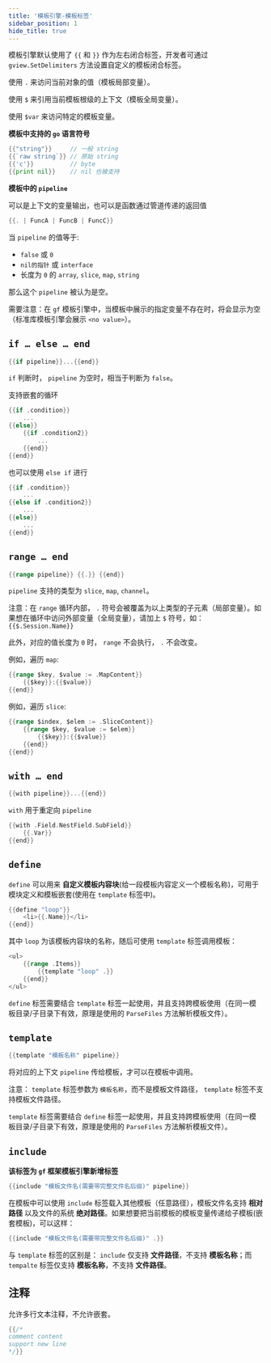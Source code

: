 ```yaml
---
title: '模板引擎-模板标签'
sidebar_position: 1
hide_title: true
---
```


模板引擎默认使用了 `{{` 和 `}}` 作为左右闭合标签，开发者可通过 `gview.SetDelimiters` 方法设置自定义的模板闭合标签。

使用 `.` 来访问当前对象的值（模板局部变量）。

使用 `$` 来引用当前模板根级的上下文（模板全局变量）。

使用 `$var` 来访问特定的模板变量。

**模板中支持的 `go` 语言符号**

```  go
{{"string"}}     // 一般 string
{{`raw string`}} // 原始 string
{{'c'}}          // byte
{{print nil}}    // nil 也被支持

```

**模板中的 `pipeline`**

可以是上下文的变量输出，也可以是函数通过管道传递的返回值

```  go
{{. | FuncA | FuncB | FuncC}}

```

当 `pipeline` 的值等于:

- `false` 或 `0`
- `nil的指针` 或 `interface`
- 长度为 `0` 的 `array`, `slice`, `map`, `string`

那么这个 `pipeline` 被认为是空。

需要注意：在 `gf` 模板引擎中，当模板中展示的指定变量不存在时，将会显示为空（标准库模板引擎会展示 `<no value>`）。

## `if … else … end`

```  go
{{if pipeline}}...{{end}}

```

`if` 判断时， `pipeline` 为空时，相当于判断为 `false`。

支持嵌套的循环

```  go
{{if .condition}}
    ...
{{else}}
	{{if .condition2}}
        ...
    {{end}}
{{end}}

```

也可以使用 `else if` 进行

```  go
{{if .condition}}
    ...
{{else if .condition2}}
    ...
{{else}}
    ...
{{end}}

```

## `range … end`

```  go
{{range pipeline}} {{.}} {{end}}

```

`pipeline` 支持的类型为 `slice`, `map`, `channel`。

注意：在 `range` 循环内部， `.` 符号会被覆盖为以上类型的子元素（局部变量）。如果想在循环中访问外部变量（全局变量），请加上 `$` 符号，如： `{{$.Session.Name}}`

此外，对应的值长度为 `0` 时， `range` 不会执行， `.` 不会改变。

例如，遍历 `map`:

```  go
{{range $key, $value := .MapContent}}
    {{$key}}:{{$value}}
{{end}}

```

例如，遍历 `slice`:

```  go
{{range $index, $elem := .SliceContent}}
    {{range $key, $value := $elem}}
        {{$key}}:{{$value}}
    {{end}}
{{end}}

```

## `with … end`

```  go
{{with pipeline}}...{{end}}

```

`with` 用于重定向 `pipeline`

```  go
{{with .Field.NestField.SubField}}
	{{.Var}}
{{end}}

```

## `define`

`define` 可以用来 **自定义模板内容块**(给一段模板内容定义一个模板名称)，可用于模块定义和模板嵌套(使用在 `template` 标签中)。

```  go
{{define "loop"}}
	<li>{{.Name}}</li>
{{end}}

```

其中 `loop` 为该模板内容块的名称，随后可使用 `template` 标签调用模板：

```  go
<ul>
	{{range .Items}}
		{{template "loop" .}}
	{{end}}
</ul>
```

`define` 标签需要结合 `template` 标签一起使用，并且支持跨模板使用（在同一模板目录/子目录下有效，原理是使用的 `ParseFiles` 方法解析模板文件）。

## `template`

```  go
{{template "模板名称" pipeline}}

```

将对应的上下文 `pipeline` 传给模板，才可以在模板中调用。

注意： `template` 标签参数为 `模板名称`，而不是模板文件路径， `template` 标签不支持模板文件路径。

`template` 标签需要结合 `define` 标签一起使用，并且支持跨模板使用（在同一模板目录/子目录下有效，原理是使用的 `ParseFiles` 方法解析模板文件）。

## `include`

**该标签为 `gf` 框架模板引擎新增标签**

```  go
{{include "模板文件名(需要带完整文件名后缀)" pipeline}}

```

在模板中可以使用 `include` 标签载入其他模板（任意路径），模板文件名支持 **相对路径** 以及文件的系统 **绝对路径**。如果想要把当前模板的模板变量传递给子模板(嵌套模板)，可以这样：

```  go
{{include "模板文件名(需要带完整文件名后缀)" .}}

```

与 `template` 标签的区别是： `include` 仅支持 **文件路径**，不支持 **模板名称**；而 `tempalte` 标签仅支持 **模板名称**，不支持 **文件路径**。

## 注释

允许多行文本注释，不允许嵌套。

```  go
{{/*
comment content
support new line
*/}}

```